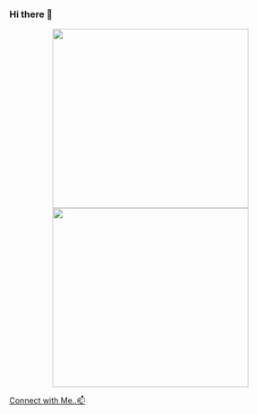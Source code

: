### Hi there 👋

<!--
**deepanshu-rawat6/deepanshu-rawat6** is a ✨ _special_ ✨ repository because its `README.md` (this file) appears on your GitHub profile.

Here are some ideas to get you started:

- 🔭 I’m currently working on ...
- 🌱 I’m currently learning ...
- 👯 I’m looking to collaborate on ...
- 🤔 I’m looking for help with ...
- 💬 Ask me about ...
- 📫 How to reach me: ...
- 😄 Pronouns: ...
- ⚡ Fun fact: ...
-->
<div align="center">
<img src="https://github-readme-stats.vercel.app/api?username=deepanshu-rawat6&theme=cobalt&show_icons=true&count_private=true&size=small" width=350px height=320px>
<img src="https://github-readme-streak-stats.herokuapp.com/?user=deepanshu-rawat6&theme=cobalt" width=350px height=320px>
</div>



<a href="https://bio.link/deepanshgk">Connect with Me..📫</a>

